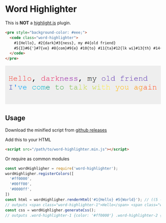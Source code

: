 # Word Highlighter

This is **NOT** a [highlight.js](https://highlightjs.org/) plugin.

```html
<pre style="background-color: #eee;">
  <code class="word-highlighter">
    #1{Hello}, #2{dark}#3{ness}, my #4{old friend}
    #5{I}#6{'}#7{ve} #8{com}#9{e} #10{to} #11{ta}#12{lk wi}#13{th} #14{you} #15{ag}#16{ain}
  </code>
</pre>
```

![sample](./sample.png)

## Usage

Download the minified script from [github releases](https://github.com/Ghost---Shadow/word-highlighter/releases)

Add this to your HTML

```html
<script src="/path/to/word-highlighter.min.js"></script>
```

Or require as common modules

```javascript
const wordHighligher = require('word-highlighter');
wordHighligher.registerColors([
  '#ff0000',
  '#00ff00',
  '#0000ff',
])
const html = wordHighligher.renderHtml('#1{Hello} #5{World}'); // ((5 - 1) % 3) + 1) = 2 (Out of bounds safe)
// outputs <span class="word-highlighter-1">Hello</span> <span class="word-highlighter-2">World</span>
const css = wordHighligher.generateCss();
// outputs .word-highlighter-1 {color: '#ff0000'} .word-highlighter-2 {color: '#00ff00'} .word-highlighter-3 {color: '#0000ff'}
```
